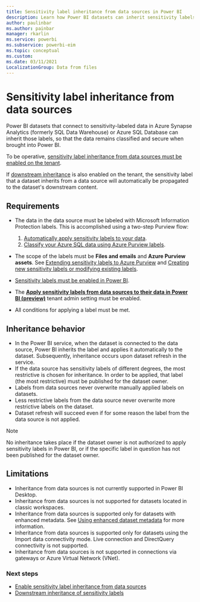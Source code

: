 ```yaml
---
title: Sensitivity label inheritance from data sources in Power BI
description: Learn how Power BI datasets can inherit sensitivity labels from data sources
author: paulinbar
ms.author: painbar
manager: rkarlin
ms.service: powerbi
ms.subservice: powerbi-eim
ms.topic: conceptual
ms.custom:
ms.date: 03/11/2021
LocalizationGroup: Data from files
---
```

# Sensitivity label inheritance from data sources

Power BI datasets that connect to sensitivity-labeled data in Azure Synapse Analytics (formerly SQL Data Warehouse) or Azure SQL Database can inherit those labels, so that the data remains classified and secure when brought into Power BI.

To be operative, [sensitivity label inheritance from data sources must be enabled on the tenant]().

If [downstream inheritance]() is also enabled on the tenant, the sensitivity label that a dataset inherits from a data source will automatically be propagated to the dataset's downstream content.

## Requirements
* The data in the data source must be labeled with Microsoft Information Protection labels. This is accomplished using a two-step Purview flow:
    1. [Automatically apply sensitivity labels to your data](/azure/purview/create-sensitivity-label).
    1. [Classify your Azure SQL data using Azure Purview labels](/azure/sql-database/scripts/sql-database-import-purview-labels).

* The scope of the labels must be **Files and emails** and **Azure Purview assets**. See [Extending sensitivity labels to Azure Purview](/azure/purview/create-sensitivity-label#extending-sensitivity-labels-to-azure-purview) and [Creating new sensitivity labels or modifying existing labels](/azure/purview/create-sensitivity-label#creating-new-sensitivity-labels-or-modifying-existing-labels).
* [Sensitivity labels must be enabled in Power BI](service-security-enable-data-sensitivity-labels.md).
* The **[Apply sensitivity labels from data sources to their data in Power BI (preview)]()** tenant admin setting must be enabled.
* All conditions for applying a label must be met.

## Inheritance behavior
* In the Power BI service, when the dataset is connected to the data source, Power BI inherits the label and applies it automatically to the dataset. Subsequently, inheritance occurs upon dataset refresh in the service. 
* If the data source has sensitivity labels of different degrees, the most restrictive is chosen for inheritance. In order to be applied, that label (the most restrictive) must be published for the dataset owner.
* Labels from data sources never overwrite manually applied labels on datasets.
* Less restrictive labels from the data source never overwrite more restrictive labels on the dataset.
* Dataset refresh will succeed even if for some reason the label from the data source is not applied. 

>[!NOTE]
> No inheritance takes place if the dataset owner is not authorized to apply sensitivity labels in Power BI, or if the specific label in question has not been published for the dataset owner.

## Limitations
* Inheritance from data sources is not currently supported in Power BI Desktop. 
* Inheritance from data sources is not supported for datasets located in classic workspaces.
* Inheritance from data sources is supported only for datasets with enhanced metadata. See [Using enhanced dataset metadata](../connect-data/desktop-enhanced-dataset-metadata.md) for more information.
* Inheritance from data sources is supported only for datasets using the Import data connectivity mode. Live connection and DirectQuery connectivity is not supported.
* Inheritance from data sources is not supported in connections via gateways or Azure Virtual Network (VNet).

### Next steps
* [Enable sensitivity label inheritance from data sources]()
* [Downstream inheritance of sensitivity labels]()